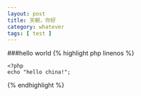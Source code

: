 ```yaml
---
layout: post
title: 天朝，你好 
category: whatever
tags: [ test ]
---
```


###hello world
{% highlight php linenos %}

    <?php 
    echo "hello china!";

{% endhighlight %}